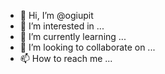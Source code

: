 - 👋 Hi, I’m @ogiupit
- 👀 I’m interested in ...
- 🌱 I’m currently learning ...
- 💞️ I’m looking to collaborate on ...
- 📫 How to reach me ...

<!---
ogiupit/ogiupit is a ✨ special ✨ repository because its `README.md` (this file) appears on your GitHub profile.
You can click the Preview link to take a look at your changes.
--->
